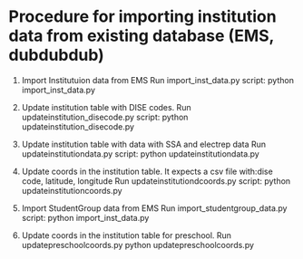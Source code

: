 # Procedure for importing institution data from existing database (EMS, dubdubdub)
1. Import Institutuion data from EMS
    Run import_inst_data.py script:
    python import_inst_data.py <EMS  db> <unified  db>

2. Update institution table with DISE codes.
    Run updateinstitution_disecode.py script:
    python updateinstitution_disecode.py <ems db> <unified db>

3. Update institution table with data with SSA and electrep data
    Run updateinstitutiondata.py script:
    python updateinstitutiondata.py <dubdubudb db> <full path to ssa_details.csv> <unified db>

4. Update coords in the institution table. It expects a csv file with:dise code, latitude, longitude
    Run updateinstitutiondcoords.py script:
    python updateinstitutioncoords.py <full path of the coords.csv> <unified db>

5. Import StudentGroup data from EMS
    Run import_studentgroup_data.py script:
    python import_inst_data.py <EMS db> <unified db>

6. Update coords in the institution table for preschool. 
    Run updatepreschoolcoords.py
    python updatepreschoolcoords.py <dubdubdub db> <unified db>

